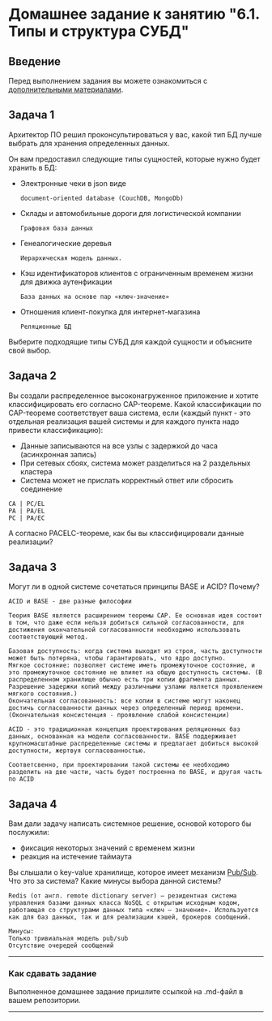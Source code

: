# Домашнее задание к занятию "6.1. Типы и структура СУБД"

## Введение

Перед выполнением задания вы можете ознакомиться с 
[дополнительными материалами](https://github.com/netology-code/virt-homeworks/tree/master/additional/README.md).

## Задача 1

Архитектор ПО решил проконсультироваться у вас, какой тип БД 
лучше выбрать для хранения определенных данных.

Он вам предоставил следующие типы сущностей, которые нужно будет хранить в БД:

- Электронные чеки в json виде
  ```
  document-oriented database (CouchDB, MongoDb)
  ```
- Склады и автомобильные дороги для логистической компании
  ```
  Графовая база данных
  ```
- Генеалогические деревья
  ```
  Иерархическая модель данных.
  ```
- Кэш идентификаторов клиентов с ограниченным временем жизни для движка аутенфикации
  ```
  База данных на основе пар «ключ‑значение»
  ```
- Отношения клиент-покупка для интернет-магазина
  ```
  Реляционные БД
  ```

Выберите подходящие типы СУБД для каждой сущности и объясните свой выбор.

## Задача 2

Вы создали распределенное высоконагруженное приложение и хотите классифицировать его согласно 
CAP-теореме. Какой классификации по CAP-теореме соответствует ваша система, если 
(каждый пункт - это отдельная реализация вашей системы и для каждого пункта надо привести классификацию):

- Данные записываются на все узлы с задержкой до часа (асинхронная запись)
- При сетевых сбоях, система может разделиться на 2 раздельных кластера
- Система может не прислать корректный ответ или сбросить соединение
```
CA | PC/EL
PA | PA/EL
PC | PA/EC
```

А согласно PACELC-теореме, как бы вы классифицировали данные реализации?

## Задача 3

Могут ли в одной системе сочетаться принципы BASE и ACID? Почему?

```
ACID и BASE - две разные философии

Теория BASE является расширением теоремы CAP. Ее основная идея состоит в том, что даже если нельзя добиться сильной согласованности, для достижения окончательной согласованности необходимо использовать соответствующий метод.

Базовая доступность: когда система выходит из строя, часть доступности может быть потеряна, чтобы гарантировать, что ядро ​​доступно.
Мягкое состояние: позволяет системе иметь промежуточное состояние, и это промежуточное состояние не влияет на общую доступность системы. (В распределенном хранилище обычно есть три копии фрагмента данных. Разрешение задержки копий между различными узлами является проявлением мягкого состояния.)
Окончательная согласованность: все копии в системе могут наконец достичь согласованности данных через определенный период времени. (Окончательная консистенция - проявление слабой консистенции)

ACID - это традиционная концепция проектирования реляционных баз данных, основанная на модели согласованности. BASE поддерживает крупномасштабные распределенные системы и предлагает добиться высокой доступности, жертвуя согласованностью.

Соответсвенно, при проектировании такой системы ее необходимо разделить на две части, часть будет построенна по BASE, и другая часть по ACID
```

## Задача 4

Вам дали задачу написать системное решение, основой которого бы послужили:

- фиксация некоторых значений с временем жизни
- реакция на истечение таймаута

Вы слышали о key-value хранилище, которое имеет механизм [Pub/Sub](https://habr.com/ru/post/278237/). 
Что это за система? Какие минусы выбора данной системы?
```
Redis (от англ. remote dictionary server) — резидентная система управления базами данных класса NoSQL с открытым исходным кодом, работающая со структурами данных типа «ключ — значение». Используется как для баз данных, так и для реализации кэшей, брокеров сообщений.

Минусы:
Только тривиальная модель pub/sub
Отсутствие очередей сообщений

```
---

### Как cдавать задание

Выполненное домашнее задание пришлите ссылкой на .md-файл в вашем репозитории.

---